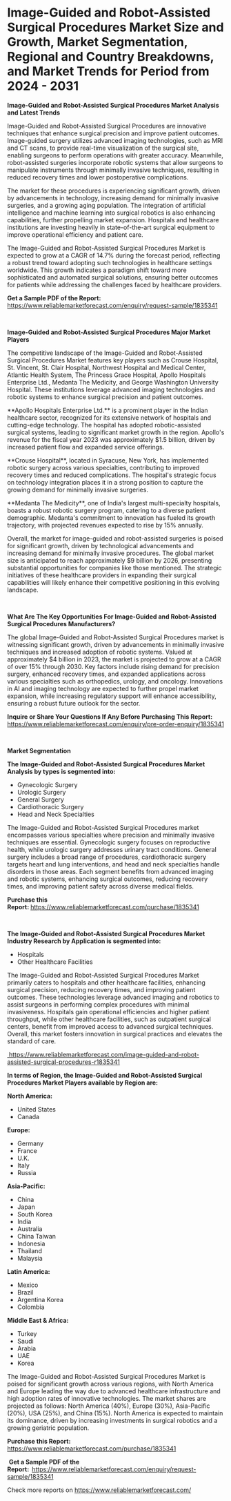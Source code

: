 <p><h1>Image-Guided and Robot-Assisted Surgical Procedures Market Size and Growth, Market Segmentation, Regional and Country Breakdowns, and Market Trends for Period from 2024 -  2031</h1></p><p><strong>Image-Guided and Robot-Assisted Surgical Procedures Market Analysis and Latest Trends</strong></p>
<p><p>Image-Guided and Robot-Assisted Surgical Procedures are innovative techniques that enhance surgical precision and improve patient outcomes. Image-guided surgery utilizes advanced imaging technologies, such as MRI and CT scans, to provide real-time visualization of the surgical site, enabling surgeons to perform operations with greater accuracy. Meanwhile, robot-assisted surgeries incorporate robotic systems that allow surgeons to manipulate instruments through minimally invasive techniques, resulting in reduced recovery times and lower postoperative complications.</p><p>The market for these procedures is experiencing significant growth, driven by advancements in technology, increasing demand for minimally invasive surgeries, and a growing aging population. The integration of artificial intelligence and machine learning into surgical robotics is also enhancing capabilities, further propelling market expansion. Hospitals and healthcare institutions are investing heavily in state-of-the-art surgical equipment to improve operational efficiency and patient care.</p><p>The Image-Guided and Robot-Assisted Surgical Procedures Market is expected to grow at a CAGR of 14.7% during the forecast period, reflecting a robust trend toward adopting such technologies in healthcare settings worldwide. This growth indicates a paradigm shift toward more sophisticated and automated surgical solutions, ensuring better outcomes for patients while addressing the challenges faced by healthcare providers.</p></p>
<p><strong>Get a Sample PDF of the Report:&nbsp;</strong> <a href="https://www.reliablemarketforecast.com/enquiry/request-sample/1835341?utm_campaign=1899&utm_medium=2&utm_source=Github&utm_content=ia&utm_term=31122024&utm_id=image-guided-and-robot-assisted-surgical-procedures">https://www.reliablemarketforecast.com/enquiry/request-sample/1835341</a></p>
<p>&nbsp;</p>
<p><strong>Image-Guided and Robot-Assisted Surgical Procedures Major Market Players</strong></p>
<p><p>The competitive landscape of the Image-Guided and Robot-Assisted Surgical Procedures Market features key players such as Crouse Hospital, St. Vincent, St. Clair Hospital, Northwest Hospital and Medical Center, Atlantic Health System, The Princess Grace Hospital, Apollo Hospitals Enterprise Ltd., Medanta The Medicity, and George Washington University Hospital. These institutions leverage advanced imaging technologies and robotic systems to enhance surgical precision and patient outcomes.</p><p>**Apollo Hospitals Enterprise Ltd.** is a prominent player in the Indian healthcare sector, recognized for its extensive network of hospitals and cutting-edge technology. The hospital has adopted robotic-assisted surgical systems, leading to significant market growth in the region. Apollo's revenue for the fiscal year 2023 was approximately $1.5 billion, driven by increased patient flow and expanded service offerings.</p><p>**Crouse Hospital**, located in Syracuse, New York, has implemented robotic surgery across various specialties, contributing to improved recovery times and reduced complications. The hospital's strategic focus on technology integration places it in a strong position to capture the growing demand for minimally invasive surgeries.</p><p>**Medanta The Medicity**, one of India's largest multi-specialty hospitals, boasts a robust robotic surgery program, catering to a diverse patient demographic. Medanta's commitment to innovation has fueled its growth trajectory, with projected revenues expected to rise by 15% annually.</p><p>Overall, the market for image-guided and robot-assisted surgeries is poised for significant growth, driven by technological advancements and increasing demand for minimally invasive procedures. The global market size is anticipated to reach approximately $9 billion by 2026, presenting substantial opportunities for companies like those mentioned. The strategic initiatives of these healthcare providers in expanding their surgical capabilities will likely enhance their competitive positioning in this evolving landscape.</p></p>
<p>&nbsp;</p>
<p><strong>What Are The Key Opportunities For Image-Guided and Robot-Assisted Surgical Procedures Manufacturers?</strong></p>
<p><p>The global Image-Guided and Robot-Assisted Surgical Procedures market is witnessing significant growth, driven by advancements in minimally invasive techniques and increased adoption of robotic systems. Valued at approximately $4 billion in 2023, the market is projected to grow at a CAGR of over 15% through 2030. Key factors include rising demand for precision surgery, enhanced recovery times, and expanded applications across various specialties such as orthopedics, urology, and oncology. Innovations in AI and imaging technology are expected to further propel market expansion, while increasing regulatory support will enhance accessibility, ensuring a robust future outlook for the sector.</p></p>
<p><strong>Inquire or Share Your Questions If Any Before Purchasing This Report:</strong> <a href="https://www.reliablemarketforecast.com/enquiry/pre-order-enquiry/1835341?utm_campaign=1899&utm_medium=2&utm_source=Github&utm_content=ia&utm_term=31122024&utm_id=image-guided-and-robot-assisted-surgical-procedures">https://www.reliablemarketforecast.com/enquiry/pre-order-enquiry/1835341</a></p>
<p>&nbsp;</p>
<p><strong>Market Segmentation</strong></p>
<p><strong>The Image-Guided and Robot-Assisted Surgical Procedures Market Analysis by types is segmented into:</strong></p>
<p><ul><li>Gynecologic Surgery</li><li>Urologic Surgery</li><li>General Surgery</li><li>Cardiothoracic Surgery</li><li>Head and Neck Specialties</li></ul></p>
<p><p>The Image-Guided and Robot-Assisted Surgical Procedures market encompasses various specialties where precision and minimally invasive techniques are essential. Gynecologic surgery focuses on reproductive health, while urologic surgery addresses urinary tract conditions. General surgery includes a broad range of procedures, cardiothoracic surgery targets heart and lung interventions, and head and neck specialties handle disorders in those areas. Each segment benefits from advanced imaging and robotic systems, enhancing surgical outcomes, reducing recovery times, and improving patient safety across diverse medical fields.</p></p>
<p><strong>Purchase this Report:&nbsp;</strong><a href="https://www.reliablemarketforecast.com/purchase/1835341?utm_campaign=1899&utm_medium=2&utm_source=Github&utm_content=ia&utm_term=31122024&utm_id=image-guided-and-robot-assisted-surgical-procedures">https://www.reliablemarketforecast.com/purchase/1835341</a></p>
<p>&nbsp;</p>
<p><strong>The Image-Guided and Robot-Assisted Surgical Procedures Market Industry Research by Application is segmented into:</strong></p>
<p><ul><li>Hospitals</li><li>Other Healthcare Facilities</li></ul></p>
<p><p>The Image-Guided and Robot-Assisted Surgical Procedures Market primarily caters to hospitals and other healthcare facilities, enhancing surgical precision, reducing recovery times, and improving patient outcomes. These technologies leverage advanced imaging and robotics to assist surgeons in performing complex procedures with minimal invasiveness. Hospitals gain operational efficiencies and higher patient throughput, while other healthcare facilities, such as outpatient surgical centers, benefit from improved access to advanced surgical techniques. Overall, this market fosters innovation in surgical practices and elevates the standard of care.</p></p>
<p><a href="https://www.reliablemarketforecast.com/image-guided-and-robot-assisted-surgical-procedures-r1835341?utm_campaign=1899&utm_medium=2&utm_source=Github&utm_content=ia&utm_term=31122024&utm_id=image-guided-and-robot-assisted-surgical-procedures">&nbsp;https://www.reliablemarketforecast.com/image-guided-and-robot-assisted-surgical-procedures-r1835341</a></p>
<p><strong>In terms of Region, the Image-Guided and Robot-Assisted Surgical Procedures Market Players available by Region are:</strong></p>
<p>
    <p> <strong> North America: </strong>
        <ul>
            <li>United States</li>
            <li>Canada</li>
        </ul>
        </p> 
    <p> <strong> Europe: </strong>
        <ul>
            <li>Germany</li>
            <li>France</li>
            <li>U.K.</li>
            <li>Italy</li>
            <li>Russia</li>
        </ul>
        </p> 
    <p> <strong> Asia-Pacific: </strong>
        <ul>
            <li>China</li>
            <li>Japan</li>
            <li>South Korea</li>
            <li>India</li>
            <li>Australia</li>
            <li>China Taiwan</li>
            <li>Indonesia</li>
            <li>Thailand</li>
            <li>Malaysia</li>
        </ul>
        </p> 
    <p> <strong> Latin America: </strong>
        <ul>
            <li>Mexico</li>
            <li>Brazil</li>
            <li>Argentina Korea</li>
            <li>Colombia</li>
        </ul>
        </p> 
    <p> <strong> Middle East & Africa: </strong>
        <ul>
            <li>Turkey</li>
            <li>Saudi</li>
            <li>Arabia</li>
            <li>UAE</li>
            <li>Korea</li>
        </ul>
    </p>
    </p>
<p><p>The Image-Guided and Robot-Assisted Surgical Procedures Market is poised for significant growth across various regions, with North America and Europe leading the way due to advanced healthcare infrastructure and high adoption rates of innovative technologies. The market shares are projected as follows: North America (40%), Europe (30%), Asia-Pacific (20%), USA (25%), and China (15%). North America is expected to maintain its dominance, driven by increasing investments in surgical robotics and a growing geriatric population.</p></p>
<p><strong>Purchase this Report: </strong><a href="https://www.reliablemarketforecast.com/purchase/1835341?utm_campaign=1899&utm_medium=2&utm_source=Github&utm_content=ia&utm_term=31122024&utm_id=image-guided-and-robot-assisted-surgical-procedures">https://www.reliablemarketforecast.com/purchase/1835341</a></p>
<p>&nbsp;<strong>Get a Sample PDF of the Report:&nbsp;&nbsp;</strong><a href="https://www.reliablemarketforecast.com/enquiry/request-sample/1835341?utm_campaign=1899&utm_medium=2&utm_source=Github&utm_content=ia&utm_term=31122024&utm_id=image-guided-and-robot-assisted-surgical-procedures">https://www.reliablemarketforecast.com/enquiry/request-sample/1835341</a></p>
<p><strong></strong></p>
<p>Check more reports on <a href="https://www.reliablemarketforecast.com/?utm_campaign=1899&utm_medium=2&utm_source=Github&utm_content=ia&utm_term=31122024&utm_id=image-guided-and-robot-assisted-surgical-procedures">https://www.reliablemarketforecast.com/</a></p>